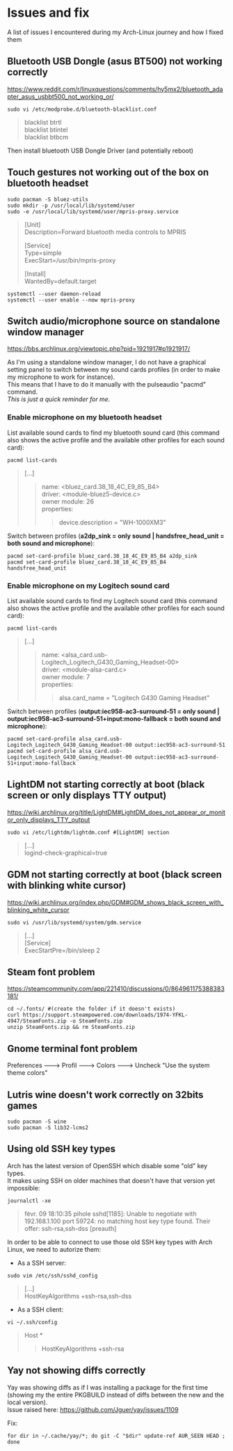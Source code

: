 # Issues and fix

A list of issues I encountered during my Arch-Linux journey and how I fixed them

## Bluetooth USB Dongle (asus BT500) not working correctly

https://www.reddit.com/r/linuxquestions/comments/hy5mx2/bluetooth_adapter_asus_usbbt500_not_working_or/  

```
sudo vi /etc/modprobe.d/bluetooth-blacklist.conf
```

> blacklist btrtl  
> blacklist btintel  
> blacklist btbcm  

Then install bluetooth USB Dongle Driver (and potentially reboot)

## Touch gestures not working out of the box on bluetooth headset

```
sudo pacman -S bluez-utils
sudo mkdir -p /usr/local/lib/systemd/user
sudo -e /usr/local/lib/systemd/user/mpris-proxy.service
```

> [Unit]  
> Description=Forward bluetooth media controls to MPRIS  
>   
> [Service]  
> Type=simple  
> ExecStart=/usr/bin/mpris-proxy  
>   
> [Install]  
> WantedBy=default.target  

```
systemctl --user daemon-reload
systemctl --user enable --now mpris-proxy
```

## Switch audio/microphone source on standalone window manager

https://bbs.archlinux.org/viewtopic.php?pid=1921917#p1921917/  

As I'm using a standalone window manager, I do not have a graphical setting panel to switch between my sound cards profiles (in order to make my microphone to work for instance).  
This means that I have to do it manually with the pulseaudio "pacmd" command.  
*This is just a quick reminder for me.*

### Enable microphone on my bluetooth headset

List available sound cards to find my bluetooth sound card (this command also shows the active profile and the available other profiles for each sound card):    

```
pacmd list-cards
```

> [...]   
> > name: <bluez_card.38_18_4C_E9_85_B4>  
> > driver: <module-bluez5-device.c>  
> > owner module: 26  
> > properties:  
> > > device.description = "WH-1000XM3"  

Switch between profiles (**a2dp_sink = only sound | handsfree_head_unit = both sound and microphone**):  

```
pacmd set-card-profile bluez_card.38_18_4C_E9_85_B4 a2dp_sink
pacmd set-card-profile bluez_card.38_18_4C_E9_85_B4 handsfree_head_unit
```

### Enable microphone on my Logitech sound card

List available sound cards to find my Logitech sound card (this command also shows the active profile and the available other profiles for each sound card):  

```
pacmd list-cards
```
> [...]  
> > name: <alsa_card.usb-Logitech_Logitech_G430_Gaming_Headset-00>  
> > driver: <module-alsa-card.c>  
> > owner module: 7  
> > properties:  
> > > alsa.card_name = "Logitech G430 Gaming Headset"  

Switch between profiles (**output:iec958-ac3-surround-51 = only sound | output:iec958-ac3-surround-51+input:mono-fallback = both sound and microphone**):  

```
pacmd set-card-profile alsa_card.usb-Logitech_Logitech_G430_Gaming_Headset-00 output:iec958-ac3-surround-51 
pacmd set-card-profile alsa_card.usb-Logitech_Logitech_G430_Gaming_Headset-00 output:iec958-ac3-surround-51+input:mono-fallback
```

## LightDM not starting correctly at boot (black screen or only displays TTY output)

https://wiki.archlinux.org/title/LightDM#LightDM_does_not_appear_or_monitor_only_displays_TTY_output  

```
sudo vi /etc/lightdm/lightdm.conf #[LightDM] section
```
> [...]  
> logind-check-graphical=true  

## GDM not starting correctly at boot (black screen with blinking white cursor)

https://wiki.archlinux.org/index.php/GDM#GDM_shows_black_screen_with_blinking_white_cursor

```
sudo vi /usr/lib/systemd/system/gdm.service
```
> [...]  
> [Service]  
> ExecStartPre=/bin/sleep 2  


## Steam font problem

https://steamcommunity.com/app/221410/discussions/0/864961175388383181/  

```
cd ~/.fonts/ #(create the folder if it doesn't exists)
curl https://support.steampowered.com/downloads/1974-YFKL-4947/SteamFonts.zip -o SteamFonts.zip
unzip SteamFonts.zip && rm SteamFonts.zip 
```

## Gnome terminal font problem

Preferences ---> Profil ---> Colors ---> Uncheck "Use the system theme colors"


## Lutris wine doesn't work correctly on 32bits games

```
sudo pacman -S wine
sudo pacman -S lib32-lcms2
```

## Using old SSH key types

Arch has the latest version of OpenSSH which disable some "old" key types.  
It makes using SSH on older machines that doesn't have that version yet impossible:  

```
journalctl -xe
```
> févr. 09 18:10:35 pihole sshd[1185]: Unable to negotiate with 192.168.1.100 port 59724: no matching host key type found. Their offer: ssh-rsa,ssh-dss [preauth]  
    
In order to be able to connect to use those old SSH key types with Arch Linux, we need to autorize them:  

- As a SSH server:  

```
sudo vim /etc/ssh/sshd_config
```
> [...]  
> HostKeyAlgorithms +ssh-rsa,ssh-dss  
  
- As a SSH client:

```
vi ~/.ssh/config
```
> Host *  
> >  HostKeyAlgorithms +ssh-rsa 

## Yay not showing diffs correctly

Yay was showing diffs as if I was installing a package for the first time (showing my the entire PKGBUILD instead of diffs between the new and the local version).  
Issue raised here: https://github.com/Jguer/yay/issues/1109  
  
Fix:
```
for dir in ~/.cache/yay/*; do git -C "$dir" update-ref AUR_SEEN HEAD ; done
```
